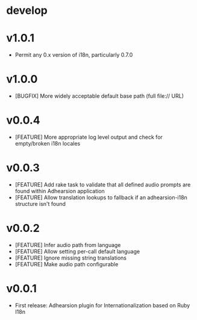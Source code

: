 # develop

# v1.0.1
  * Permit any 0.x version of i18n, particularly 0.7.0

# v1.0.0
* [BUGFIX] More widely acceptable default base path (full file:// URL)

# v0.0.4
* [FEATURE] More appropriate log level output and check for empty/broken i18n locales

# v0.0.3
* [FEATURE] Add rake task to validate that all defined audio prompts are found within Adhearsion application
* [FEATURE] Allow translation lookups to fallback if an adhearsion-i18n structure isn't found

# v0.0.2
* [FEATURE] Infer audio path from language
* [FEATURE] Allow setting per-call default language
* [FEATURE] Ignore missing string translations
* [FEATURE] Make audio path configurable

# v0.0.1
* First release: Adhearsion plugin for Internationalization based on Ruby I18n
